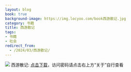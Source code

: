 ```yaml
---
layout: blog
book: true
background-image: https://img.locyoo.com/book西游散记.jpg
category: 书籍
title: 西游散记
tags:
- 书籍
- 社会
redirect_from:
  - /2024/03/西游散记/
---
```

![](https://img.locyoo.com/book西游散记.jpg)
西游散记: <a name = "ref1" href="https://url18.ctfile.com/f/50983618-1350065639-1ce81e?p=3619">点击下载</a>，访问密码请点击右上方“关于”自行查看